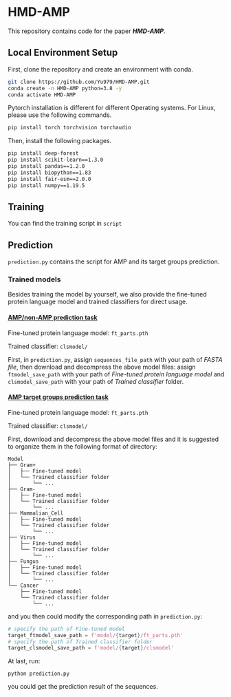 # HMD-AMP


This repository contains code for the paper ***HMD-AMP***.





## Local Environment Setup

First, clone the repository and create an environment with conda.<br>

```bash
git clone https://github.com/Yu979/HMD-AMP.git
conda create -n HMD-AMP python=3.8 -y
conda activate HMD-AMP
```

Pytorch installation is different for different Operating systems. For Linux, please use the following commands.<br>

```bash
pip install torch torchvision torchaudio
```

Then, install the following packages.

```bash
pip install deep-forest
pip install scikit-learn==1.3.0
pip install pandas==1.2.0
pip install biopython==1.83
pip install fair-esm==2.0.0
pip install numpy==1.19.5
```

<!--
## Data
The training data and test data can be obtained from our OSF project.
-->

## Training 
You can find the training script in `script`

## Prediction
`prediction.py` contains the script for AMP and its target groups prediction.

### Trained models
Besides training the model by yourself, we also provide the fine-tuned protein language model and trained classifiers for direct usage. 
#### [AMP/non-AMP prediction task](https://drive.google.com/file/d/1Z4IeD0rUfBtN4OwSh7S-2fJUCbk07qiA/view?usp=sharing)
Fine-tuned protein language model: `ft_parts.pth`

Trained classifier: `clsmodel/`

First, in `prediction.py`, assign `sequences_file_path` with your path of *FASTA file*, then download and decompress the above model files: assign `ftmodel_save_path` with your path of *Fine-tuned protein language model*
and `clsmodel_save_path` with your path of *Trained classifier* folder.


#### [AMP target groups prediction task](https://drive.google.com/file/d/199S59bh9KO9IPTmzOYOhd4t1NHN_zdcg/view?usp=sharing)

Fine-tuned protein language model: `ft_parts.pth`

Trained classifier: `clsmodel/`



First, download and decompress the above model files and it is suggested to organize them in the following format of directory:
```
Model
├── Gram+
│   ├── Fine-tuned model
│   └── Trained classifier folder
│       └── ...
├── Gram-
│   ├── Fine-tuned model
│   └── Trained classifier folder
│       └── ...
├── Mammalian_Cell
│   ├── Fine-tuned model
│   └── Trained classifier folder
│       └── ...
├── Virus
│   ├── Fine-tuned model
│   └── Trained classifier folder
│       └── ...
├── Fungus
│   ├── Fine-tuned model
│   └── Trained classifier folder
│       └── ...
└── Cancer
    ├── Fine-tuned model
    └── Trained classifier folder
        └── ...  
```
and you then could modify the corresponding path in `prediction.py`:
```python
# specify the path of Fine-tuned model
target_ftmodel_save_path = f'model/{target}/ft_parts.pth'
# specify the path of Trained classifier folder
target_clsmodel_save_path = f'model/{target}/clsmodel'
```

At last, run:
```
python prediction.py
```
you could get the prediction result of the sequences.
